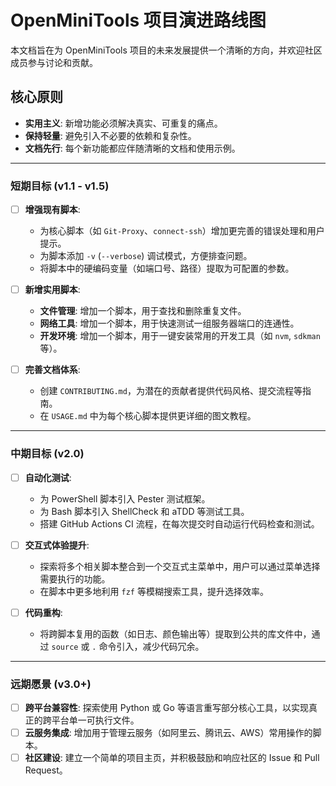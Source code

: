 # OpenMiniTools 项目演进路线图

本文档旨在为 OpenMiniTools 项目的未来发展提供一个清晰的方向，并欢迎社区成员参与讨论和贡献。

## 核心原则

- **实用主义**: 新增功能必须解决真实、可重复的痛点。
- **保持轻量**: 避免引入不必要的依赖和复杂性。
- **文档先行**: 每个新功能都应伴随清晰的文档和使用示例。

---

### 短期目标 (v1.1 - v1.5)

*   [ ] **增强现有脚本**: 
    *   为核心脚本（如 `Git-Proxy`、`connect-ssh`）增加更完善的错误处理和用户提示。
    *   为脚本添加 `-v` (`--verbose`) 调试模式，方便排查问题。
    *   将脚本中的硬编码变量（如端口号、路径）提取为可配置的参数。

*   [ ] **新增实用脚本**:
    *   **文件管理**: 增加一个脚本，用于查找和删除重复文件。
    *   **网络工具**: 增加一个脚本，用于快速测试一组服务器端口的连通性。
    *   **开发环境**: 增加一个脚本，用于一键安装常用的开发工具（如 `nvm`, `sdkman` 等）。

*   [ ] **完善文档体系**:
    *   创建 `CONTRIBUTING.md`，为潜在的贡献者提供代码风格、提交流程等指南。
    *   在 `USAGE.md` 中为每个核心脚本提供更详细的图文教程。

---

### 中期目标 (v2.0)

*   [ ] **自动化测试**: 
    *   为 PowerShell 脚本引入 Pester 测试框架。
    *   为 Bash 脚本引入 ShellCheck 和 aTDD 等测试工具。
    *   搭建 GitHub Actions CI 流程，在每次提交时自动运行代码检查和测试。

*   [ ] **交互式体验提升**:
    *   探索将多个相关脚本整合到一个交互式主菜单中，用户可以通过菜单选择需要执行的功能。
    *   在脚本中更多地利用 `fzf` 等模糊搜索工具，提升选择效率。

*   [ ] **代码重构**:
    *   将跨脚本复用的函数（如日志、颜色输出等）提取到公共的库文件中，通过 `source` 或 `.` 命令引入，减少代码冗余。

---

### 远期愿景 (v3.0+)

*   [ ] **跨平台兼容性**: 探索使用 Python 或 Go 等语言重写部分核心工具，以实现真正的跨平台单一可执行文件。
*   [ ] **云服务集成**: 增加用于管理云服务（如阿里云、腾讯云、AWS）常用操作的脚本。
*   [ ] **社区建设**: 建立一个简单的项目主页，并积极鼓励和响应社区的 Issue 和 Pull Request。
